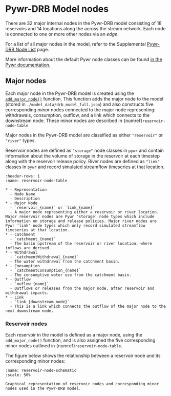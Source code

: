 # Pywr-DRB Model nodes

There are 32 major internal nodes in the Pywr-DRB model consisting of 18 reservoirs and 14 locations along the across the stream network. Each node is connected to one or more other nodes via an *edge*.

For a list of all major nodes in the model, refer to the Supplemental [Pywr-DRB Node List](../Supplemental/node_list.md) page.

More information about the default Pywr node classes can be found [in the Pywr documentation.](https://pywr.github.io/pywr/api/pywr.nodes.html#nodes-classes)

## Major nodes

Each major node in the Pywr-DRB model is created using the [`add_major_node()`](../../API_References/drb_make_model.md) function. This function adds the major node to the model (stored in `./model_data/drb_model_full.json`) and also constructs five corresponding *minor* nodes connected to the major node representing: withdrawals, consumption, outflow, and a link which connects to the downstream node. These minor nodes are described in {numref}`reservoir-node-table`

Major nodes in the Pywr-DRB model are classified as either `"reservoir"` or `"river"` types.

Reservoir nodes are defined as `"storage"` node classes in `pywr` and contain information about the volume of storage in the reservoir at each timestep along with the reservoir release policy. River nodes are defined as `"link"` classes in `pywr` and record simulated streamflow timeseries at that location.

```{list-table} Summary of major nodes and corresponding minor nodes.
:header-rows: 1
:name: reservoir-node-table

* - Representation
  - Node Name
  - Description
* - Major Node
  - `reservoir_{name}` or `link_{name}`
  - A major node representing either a reservoir or river location. Major reservoir nodes are Pywr 'storage' node types which include information on storage and release policies. Major river nodes are Pywr 'link' node types which only record simulated streamflow timeseries at that location.
* - Catchment
  - `catchment_{name}`
  - The basin upstream of the reservoir or river location, where inflows are derived.
* - Withdrawal
  - `catchmentWithdrawal_{name}`
  - The water withdrawal from the catchment basin.
* - Consumption
  - `catchmentConsumption_{name}`
  - The consumptive water use from the catchment basin.
* - Outflow
  - `ouflow_{name}`
  - Outflows or releases from the major node, after reservoir and withdrawal impacts.
* - Link
  - `link_{downstream node}`
  - This is a link which connects the outflow of the major node to the next downstream node.
```

### Reservoir nodes

Each reservoir in the model is defined as a major node, using the `add_major_node()` function, and is also assigned the five corresponding minor nodes outlined in {numref}`reservoir-node-table`.

The figure below shows the relationship between a reservoir node and its corresponding minor nodes:

```{figure} ../images/reservoir_node_schematic.png
:name: reservoir-node-schematic
:scale: 50%

Graphical representation of reservoir nodes and corresponding minor nodes used in the Pywr-DRB model.
```
